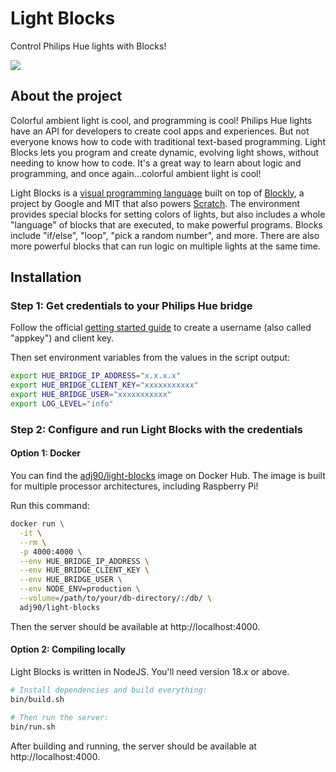 # Light Blocks

Control Philips Hue lights with Blocks!

![](docs/screenshot.png)

## About the project

Colorful ambient light is cool, and programming is cool! Philips Hue lights have an API for developers to create cool apps and experiences. But not everyone knows how to code with traditional text-based programming. Light Blocks lets you program and create dynamic, evolving light shows, without needing to know how to code. It's a great way to learn about logic and programming, and once again...colorful ambient light is cool!

Light Blocks is a [visual programming language](https://en.wikipedia.org/wiki/Visual_programming_language) built on top of [Blockly](https://developers.google.com/blockly), a project by Google and MIT that also powers [Scratch](https://scratch.mit.edu/). The environment provides special blocks for setting colors of lights, but also includes a whole "language" of blocks that are executed, to make powerful programs. Blocks include "if/else", "loop", "pick a random number", and more. There are also more powerful blocks that can run logic on multiple lights at the same time.

## Installation

### Step 1: Get credentials to your Philips Hue bridge

Follow the official [getting started guide](https://developers.meethue.com/develop/hue-api-v2/getting-started/) to create a username (also called "appkey") and client key.

Then set environment variables from the values in the script output:

```bash
export HUE_BRIDGE_IP_ADDRESS="x.x.x.x"
export HUE_BRIDGE_CLIENT_KEY="xxxxxxxxxxx"
export HUE_BRIDGE_USER="xxxxxxxxxxx"
export LOG_LEVEL="info"
```

### Step 2: Configure and run Light Blocks with the credentials

#### Option 1: Docker

You can find the [adj90/light-blocks](https://hub.docker.com/r/adj90/light-blocks) image on Docker Hub. The image is built for multiple processor architectures, including Raspberry Pi!

Run this command:

```bash
docker run \
  -it \
  --rm \
  -p 4000:4000 \
  --env HUE_BRIDGE_IP_ADDRESS \
  --env HUE_BRIDGE_CLIENT_KEY \
  --env HUE_BRIDGE_USER \
  --env NODE_ENV=production \
  --volume=/path/to/your/db-directory/:/db/ \
  adj90/light-blocks
```

Then the server should be available at http://localhost:4000.

#### Option 2: Compiling locally

Light Blocks is written in NodeJS. You'll need version 18.x or above.

```bash
# Install dependencies and build everything:
bin/build.sh

# Then run the server:
bin/run.sh
```

After building and running, the server should be available at http://localhost:4000.
